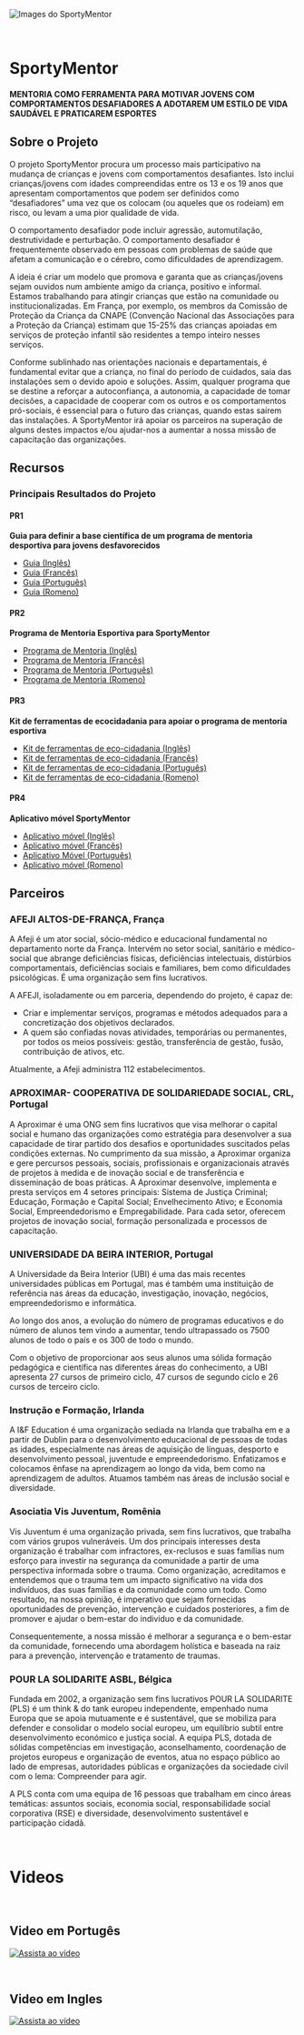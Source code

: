 ![Images do SportyMentor](/src/images/Sportymentor.png) 

<br>

# SportyMentor

#### MENTORIA COMO FERRAMENTA PARA MOTIVAR JOVENS COM COMPORTAMENTOS DESAFIADORES A ADOTAREM UM ESTILO DE VIDA SAUDÁVEL E PRATICAREM ESPORTES

## Sobre o Projeto

O projeto SportyMentor procura um processo mais participativo na mudança de crianças e jovens com comportamentos desafiantes. Isto inclui crianças/jovens com idades compreendidas entre os 13 e os 19 anos que apresentam comportamentos que podem ser definidos como “desafiadores” uma vez que os colocam (ou aqueles que os rodeiam) em risco, ou levam a uma pior qualidade de vida.

O comportamento desafiador pode incluir agressão, automutilação, destrutividade e perturbação. O comportamento desafiador é frequentemente observado em pessoas com problemas de saúde que afetam a comunicação e o cérebro, como dificuldades de aprendizagem.

A ideia é criar um modelo que promova e garanta que as crianças/jovens sejam ouvidos num ambiente amigo da criança, positivo e informal. Estamos trabalhando para atingir crianças que estão na comunidade ou institucionalizadas. Em França, por exemplo, os membros da Comissão de Proteção da Criança da CNAPE (Convenção Nacional das Associações para a Proteção da Criança) estimam que 15-25% das crianças apoiadas em serviços de proteção infantil são residentes a tempo inteiro nesses serviços.

Conforme sublinhado nas orientações nacionais e departamentais, é fundamental evitar que a criança, no final do período de cuidados, saia das instalações sem o devido apoio e soluções. Assim, qualquer programa que se destine a reforçar a autoconfiança, a autonomia, a capacidade de tomar decisões, a capacidade de cooperar com os outros e os comportamentos pró-sociais, é essencial para o futuro das crianças, quando estas saírem das instalações. A SportyMentor irá apoiar os parceiros na superação de alguns destes impactos e/ou ajudar-nos a aumentar a nossa missão de capacitação das organizações.

## Recursos

### Principais Resultados do Projeto

#### PR1
**Guia para definir a base científica de um programa de mentoria desportiva para jovens desfavorecidos**
- [Guia (Inglês)](#)
- [Guia (Francês)](#)
- [Guia (Português)](#)
- [Guia (Romeno)](#)

#### PR2
**Programa de Mentoria Esportiva para SportyMentor**
- [Programa de Mentoria (Inglês)](#)
- [Programa de Mentoria (Francês)](#)
- [Programa de Mentoria (Português)](#)
- [Programa de Mentoria (Romeno)](#)

#### PR3
**Kit de ferramentas de ecocidadania para apoiar o programa de mentoria esportiva**
- [Kit de ferramentas de eco-cidadania (Inglês)](#)
- [Kit de ferramentas de eco-cidadania (Francês)](#)
- [Kit de ferramentas de eco-cidadania (Português)](#)
- [Kit de ferramentas de eco-cidadania (Romeno)](#)

#### PR4
**Aplicativo móvel SportyMentor**
- [Aplicativo móvel (Inglês)](#)
- [Aplicativo móvel (Francês)](#)
- [Aplicativo Móvel (Português)](#)
- [Aplicativo móvel (Romeno)](#)

## Parceiros

### AFEJI ALTOS-DE-FRANÇA, França
A Afeji é um ator social, sócio-médico e educacional fundamental no departamento norte da França. Intervém no setor social, sanitário e médico-social que abrange deficiências físicas, deficiências intelectuais, distúrbios comportamentais, deficiências sociais e familiares, bem como dificuldades psicológicas. É uma organização sem fins lucrativos.

A AFEJI, isoladamente ou em parceria, dependendo do projeto, é capaz de:
- Criar e implementar serviços, programas e métodos adequados para a concretização dos objetivos declarados.
- A quem são confiadas novas atividades, temporárias ou permanentes, por todos os meios possíveis: gestão, transferência de gestão, fusão, contribuição de ativos, etc.

Atualmente, a Afeji administra 112 estabelecimentos.

### APROXIMAR- COOPERATIVA DE SOLIDARIEDADE SOCIAL, CRL, Portugal
A Aproximar é uma ONG sem fins lucrativos que visa melhorar o capital social e humano das organizações como estratégia para desenvolver a sua capacidade de tirar partido dos desafios e oportunidades suscitados pelas condições externas. No cumprimento da sua missão, a Aproximar organiza e gere percursos pessoais, sociais, profissionais e organizacionais através de projetos à medida e de inovação social e de transferência e disseminação de boas práticas. A Aproximar desenvolve, implementa e presta serviços em 4 setores principais: Sistema de Justiça Criminal; Educação, Formação e Capital Social; Envelhecimento Ativo; e Economia Social, Empreendedorismo e Empregabilidade. Para cada setor, oferecem projetos de inovação social, formação personalizada e processos de capacitação.

### UNIVERSIDADE DA BEIRA INTERIOR, Portugal
A Universidade da Beira Interior (UBI) é uma das mais recentes universidades públicas em Portugal, mas é também uma instituição de referência nas áreas da educação, investigação, inovação, negócios, empreendedorismo e informática.

Ao longo dos anos, a evolução do número de programas educativos e do número de alunos tem vindo a aumentar, tendo ultrapassado os 7500 alunos de todo o país e os 300 de todo o mundo.

Com o objetivo de proporcionar aos seus alunos uma sólida formação pedagógica e científica nas diferentes áreas do conhecimento, a UBI apresenta 27 cursos de primeiro ciclo, 47 cursos de segundo ciclo e 26 cursos de terceiro ciclo.

### Instrução e Formação, Irlanda
A I&F Education é uma organização sediada na Irlanda que trabalha em e a partir de Dublin para o desenvolvimento educacional de pessoas de todas as idades, especialmente nas áreas de aquisição de línguas, desporto e desenvolvimento pessoal, juventude e empreendedorismo. Enfatizamos e colocamos ênfase na aprendizagem ao longo da vida, bem como na aprendizagem de adultos. Atuamos também nas áreas de inclusão social e diversidade.

### Asociatia Vis Juventum, Romênia
Vis Juventum é uma organização privada, sem fins lucrativos, que trabalha com vários grupos vulneráveis. Um dos principais interesses desta organização é trabalhar com infractores, ex-reclusos e suas famílias num esforço para investir na segurança da comunidade a partir de uma perspectiva informada sobre o trauma. Como organização, acreditamos e entendemos que o trauma tem um impacto significativo na vida dos indivíduos, das suas famílias e da comunidade como um todo. Como resultado, na nossa opinião, é imperativo que sejam fornecidas oportunidades de prevenção, intervenção e cuidados posteriores, a fim de promover e ajudar o bem-estar do indivíduo e da comunidade.

Consequentemente, a nossa missão é melhorar a segurança e o bem-estar da comunidade, fornecendo uma abordagem holística e baseada na raiz para a prevenção, intervenção e tratamento de traumas.

### POUR LA SOLIDARITE ASBL, Bélgica
Fundada em 2002, a organização sem fins lucrativos POUR LA SOLIDARITE (PLS) é um think & do tank europeu independente, empenhado numa Europa que se apoia mutuamente e é sustentável, que se mobiliza para defender e consolidar o modelo social europeu, um equilíbrio subtil entre desenvolvimento económico e justiça social. A equipa PLS, dotada de sólidas competências em investigação, aconselhamento, coordenação de projetos europeus e organização de eventos, atua no espaço público ao lado de empresas, autoridades públicas e organizações da sociedade civil com o lema: Compreender para agir.

A PLS conta com uma equipa de 16 pessoas que trabalham em cinco áreas temáticas: assuntos sociais, economia social, responsabilidade social corporativa (RSE) e diversidade, desenvolvimento sustentável e participação cidadã.

<br>

# Videos

<br>

## Video em Portugês

[![Assista ao vídeo](/src/images/Sportymentor%20-%20Play%20Icon.png)](/src/videos/Português%20-%20Sportymentor%20-%202GF%20Innovation%20Systems.mp4)

<br>

## Video em Ingles

[![Assista ao vídeo](/src/images/Sportymentor%20-%20Play%20Icon.png)](/src/videos/Ingles%20-%20Sportymentor%20-%202GF%20Innovation%20Systems.mp4)